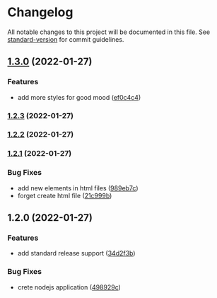 # Changelog

All notable changes to this project will be documented in this file. See [standard-version](https://github.com/conventional-changelog/standard-version) for commit guidelines.

## [1.3.0](https://github.com/jsbroks/auto-changelog/compare/v1.2.3...v1.3.0) (2022-01-27)


### Features

* add more styles for good mood ([ef0c4c4](https://github.com/jsbroks/auto-changelog/commit/ef0c4c480e3d7bdedf4b9b9d94600f27650968d3))

### [1.2.3](https://github.com/jsbroks/auto-changelog/compare/v1.2.2...v1.2.3) (2022-01-27)

### [1.2.2](https://github.com/jsbroks/auto-changelog/compare/v1.2.1...v1.2.2) (2022-01-27)

### [1.2.1](https://github.com/jsbroks/auto-changelog/compare/v1.2.0...v1.2.1) (2022-01-27)


### Bug Fixes

* add new elements in html files ([989eb7c](https://github.com/jsbroks/auto-changelog/commit/989eb7cd2dfdfd64cf1d1d0ed8f5e7a88e9e7cc3))
* forget create html file ([21c999b](https://github.com/jsbroks/auto-changelog/commit/21c999be672ecb31c4a04978183a8af169fa79dc))

## 1.2.0 (2022-01-27)


### Features

* add standard release support ([34d2f3b](https://github.com/jsbroks/auto-changelog/commit/34d2f3bfbc11b671112416b3dec77069e5cb9531))


### Bug Fixes

* crete nodejs application ([498929c](https://github.com/jsbroks/auto-changelog/commit/498929c4e6d654699563213e83d4410ebb316178))
